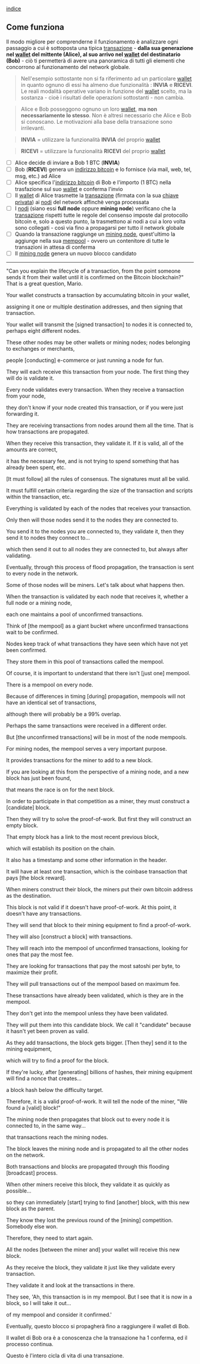 [indice](README.md)
## Come funziona
Il modo migliore per comprenderne il funzionamento è analizzare ogni passaggio a cui è sottoposta una tipica [transazione](glossario.md#transazione) - __dalla sua generazione nel [wallet](glossario.md#wallet) del mittente  (Alice), al suo arrivo nel [wallet](glossario.md#wallet) del destinatario (Bob)__ - ciò ti permetterà di avere una panoramica di tutti gli elementi che concorrono al funzionamento del network globale.

> Nell'esempio sottostante non si fa riferimento ad un particolare [wallet](glossario.md#wallet) in quanto ognuno di essi ha almeno due funzionalità : __INVIA__ e __RICEVI__. Le reali modalità operative variano in funzione del [wallet](glossario.md#wallet) scelto, ma la sostanza - cioè i risultati delle operazioni sottostanti - non cambia.

> Alice e Bob posseggono ognuno un loro [wallet](glossario.md#wallet), __ma non necessariamente lo stesso__. Non è altresì necessario che Alice e Bob si conoscano. Le motivazioni alla base della transazione sono irrilevanti.

> __INVIA__ = utilizzare la funzionalità __INVIA__ del proprio [wallet](glossario.md#wallet)

> __RICEVI__ = utilizzare la funzionalità __RICEVI__ del proprio [wallet](glossario.md#wallet)

- [ ] Alice decide di inviare a Bob 1 BTC (__INVIA__)
- [ ] Bob (__RICEVI__) genera un [indirizzo bitcoin](glossario.md#address) e lo fornisce (via mail, web, tel, msg, etc.) ad Alice 
- [ ] Alice specifica l'[indirizzo bitcoin](glossario.md#address) di Bob e l'importo (1 BTC) nella trasfazione sul suo [wallet](glossario.md#wallet) e conferma l'invio
- [ ] Il [wallet](glossario.md#wallet) di Alice trasmette la [transazione](glossario.md#transazione) (firmata con la sua [chiave privata](glossario.md#pkey)) ai [nodi](glossario.md#fullnode) del network affinchè venga processata 
- [ ] I [nodi](glossario.md#fullnode) (siano essi __full node__ oppure __mining node__) verificano che la [transazione](glossario.md#transazione) rispetti tutte le regole del consenso imposte dal protocollo bitcoin e, solo a questo punto, la trasmettono ai nodi a cui a loro volta sono collegati - così via fino a propagarsi per tutto il network globale
- [ ] Quando la transazione raggiunge un [mining node](glossario.md#miningnode), quest'ultimo la aggiunge nella sua [mempool](glossario.md#mempool) - ovvero un contenitore di tutte le transazioni in attesa di conferma
- [ ] Il [mining node](glossario.md#miningnode) genera un nuovo blocco candidato 

***
"Can you explain the lifecycle of a transaction,
from the point someone sends it from their wallet
until it is confirmed on the Bitcoin
blockchain?" That is a great question, Mario.

Your wallet constructs a transaction
by accumulating bitcoin in your wallet,

assigning it one or multiple destination 
addresses, and then signing that transaction.

Your wallet will transmit the [signed transaction] to
nodes it is connected to, perhaps eight different nodes.

These other nodes may be other wallets or mining
nodes; nodes belonging to exchanges or merchants,

people [conducting] e-commerce
or just running a node for fun.

They will each receive this transaction from your node.
The first thing they will do is validate it.

Every node validates every transaction. 
When they receive a transaction from your node,

they don't know if your node created this 
transaction, or if you were just forwarding it.

They are receiving transactions from nodes around them
all the time. That is how transactions are propagated.

When they receive this transaction, they validate it.
If it is valid, all of the amounts are correct,

it has the necessary fee, and is not trying to
spend something that has already been spent, etc.

[It must follow] all the rules of consensus. 
The signatures must all be valid.

It must fulfill certain criteria regarding the size of the
transaction and scripts within the transaction, etc.

Everything is validated by each of the 
nodes that receives your transaction.

Only then will those nodes send it
to the nodes they are connected to.

You send it to the nodes you are connected to, they
validate it, then they send it to nodes they connect to...

which then send it out to all nodes they 
are connected to, but always after validating.

Eventually, through this process of flood propagation,
the transaction is sent to every node in the network.

Some of those nodes will be miners.
Let's talk about what happens then.

When the transaction is validated by each node
that receives it, whether a full node or a mining node,

each one maintains a pool of unconfirmed transactions.

Think of [the mempool] as a giant bucket where 
unconfirmed transactions wait to be confirmed.

Nodes keep track of what transactions they
have seen which have not yet been confirmed.

They store them in this pool of 
transactions called the mempool.

Of course, it is important to understand 
that there isn't [just one] mempool.

There is a mempool on every node.

Because of differences in timing [during] propagation,
mempools will not have an identical set of transactions,

although there will probably be a 99% overlap.

Perhaps the same transactions
were received in a different order.

But [the unconfirmed transactions]
will be in most of the node mempools.

For mining nodes, the mempool
serves a very important purpose.

It provides transactions for
the miner to add to a new block.

If you are looking at this from the perspective of
a mining node, and a new block has just been found,

that means the race is on for the next block.

In order to participate in that competition as a miner,
they must construct a [candidate] block.

Then they will try to solve the proof-of-work.
But first they will construct an empty block.

That empty block has a link to
the most recent previous block,

which will establish its position on the chain.

It also has a timestamp and some
other information in the header.

It will have at least one transaction, which is the
coinbase transaction that pays [the block reward].

When miners construct their block, the miners
put their own bitcoin address as the destination.

This block is not valid if it doesn't have proof-of-work.
At this point, it doesn't have any transactions.

They will send that block to their mining 
equipment to find a proof-of-work.

They will also [construct a block] with transactions.

They will reach into the mempool of unconfirmed
transactions, looking for ones that pay the most fee.

They are looking for transactions that pay the
most satoshi per byte, to maximize their profit.

They will pull transactions out of the 
mempool based on maximum fee.

These transactions have already been validated,
which is they are in the mempool.

They don't get into the mempool
unless they have been validated.

They will put them into this candidate block. We call it
"candidate" because it hasn't yet been proven as valid.

As they add transactions, the block gets bigger.
[Then they] send it to the mining equipment,

which will try to find a proof for the block.

If they're lucky, after [generating] billions of hashes,
their mining equipment will find a nonce that creates...

a block hash below the difficulty target.

Therefore, it is a valid proof-of-work. It will tell
the node of the miner, "We found a [valid] block!"

The mining node then propagates that block out
to every node it is connected to, in the same way...

that transactions reach the mining nodes.

The block leaves the mining node and is 
propagated to all the other nodes on the network.

Both transactions and blocks are propagated
through this flooding [broadcast] process.

When other miners receive this block, 
they validate it as quickly as possible...

so they can immediately [start] trying to find
[another] block, with this new block as the parent.

They know they lost the previous round of 
the [mining] competition. Somebody else won.

Therefore, they need to start again.

All the nodes [between the miner and] 
your wallet will receive this new block.

As they receive the block, they validate it 
just like they validate every transaction.

They validate it and look at the transactions in there.

They see, 'Ah, this transaction is in my mempool.
But I see that it is now in a block, so I will take it out...

of my mempool and consider it confirmed.'

Eventually, questo blocco si propagherà fino a raggiungere il wallet di Bob.

Il wallet di Bob ora è a conoscenza che la transazione ha 1 conferma, ed il processo continua.

Questo è l'intero cicla di vita di una transazione.

